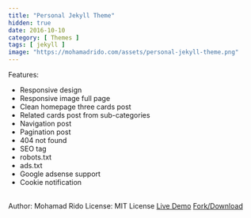 ```yaml
---
title: "Personal Jekyll Theme"
hidden: true
date: 2016-10-10
category: [ Themes ]
tags: [ jekyll ]
image: "https://mohamadrido.com/assets/personal-jekyll-theme.png"
---
```

Features:
   - Responsive design
   - Responsive image full page
   - Clean homepage three cards post
   - Related cards post from sub-categories
   - Navigation post
   - Pagination post
   - 404 not found
   - SEO tag
   - robots.txt
   - ads.txt
   - Google adsense support
   - Cookie notification
<br />
Author: Mohamad Rido
License: MIT License
<a href="https://mohamadrido.com">Live Demo</a> 
<a href="https://github.com/mohamadrido/personal-jekyll-theme">Fork/Download</a>
